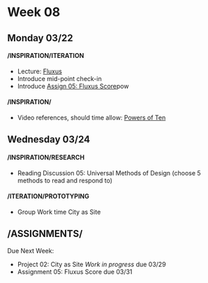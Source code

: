 # Week 08
## Monday 03/22

#### /INSPIRATION/ITERATION
* Lecture: [Fluxus ](https://docs.google.com/presentation/d/150LyV0-E37DwaPDQaaJT4bJOQf9veOcVCMcFvBurfzk/edit?usp=sharing) 
* Introduce mid-point check-in
* Introduce [Assign 05: Fluxus Score](5_fluxus_instruction.md)pow 

#### /INSPIRATION/
* Video references, should time allow: [Powers of Ten](https://www.youtube.com/watch?v=0fKBhvDjuy0)


## Wednesday 03/24

#### /INSPIRATION/RESEARCH

* Reading Discussion 05: Universal Methods of Design (choose 5 methods to read and respond to)

#### /ITERATION/PROTOTYPING
* Group Work time City as Site

## /ASSIGNMENTS/

Due Next Week:
* Project 02: City as Site *Work in progress* due 03/29
* Assignment 05: Fluxus Score due 03/31


